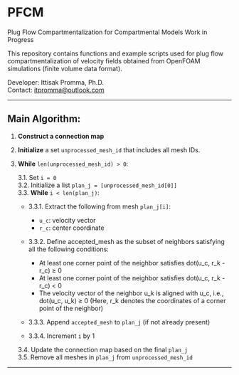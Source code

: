 # PFCM
Plug Flow Compartmentalization for Compartmental Models
Work in Progress

This repository contains functions and example scripts used for plug flow compartmentalization of velocity fields obtained from OpenFOAM simulations (finite volume data format).

Developer: Ittisak Promma, Ph.D.\
Contact: itpromma@outlook.com

---
## Main Algorithm:

1. **Construct a connection map**

2. **Initialize** a set `unprocessed_mesh_id` that includes all mesh IDs.

3. **While** `len(unprocessed_mesh_id) > 0`:

   3.1. Set `i = 0`\
   3.2. Initialize a list `plan_j = [unprocessed_mesh_id[0]]`\
   3.3. **While** `i < len(plan_j)`:

   - 3.3.1. Extract the following from mesh `plan_j[i]`:
     - `u_c`: velocity vector
     - `r_c`: center coordinate

   - 3.3.2. Define accepted_mesh as the subset of neighbors satisfying all the following conditions:
        - At least one corner point of the neighbor satisfies dot(u_c, r_k - r_c) ≥ 0
        - At least one corner point of the neighbor satisfies dot(u_c, r_k - r_c) < 0
        - The velocity vector of the neighbor u_k is aligned with u_c, i.e., dot(u_c, u_k) ≥ 0
        (Here, r_k denotes the coordinates of a corner point of the neighbor)

   - 3.3.3. Append `accepted_mesh` to `plan_j` (if not already present) 
   - 3.3.4. Increment `i` by 1

    3.4. Update the connection map based on the final `plan_j`\
    3.5. Remove all meshes in `plan_j` from `unprocessed_mesh_id`
---

